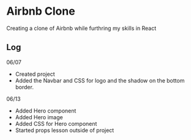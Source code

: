 # Airbnb Clone

Creating a clone of Airbnb while furthring my skills in React

## Log

06/07 
- Created project 
- Added the Navbar and CSS for logo and the shadow on the bottom border.

06/13
- Added Hero component
- Added Hero image
- Added CSS for Hero component
- Started props lesson outside of project